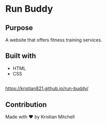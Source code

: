# Run Buddy

## Purpose
A website that offers fitness training services.

## Built with
* HTML
* CSS

##
https://kristian821.github.io/run-buddy/

## Contribution
Made with ❤ by Kristian Mitchell
